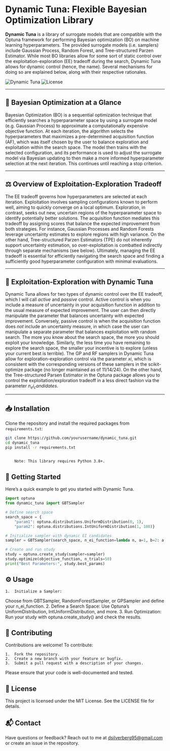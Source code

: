 # Dynamic Tuna: Flexible Bayesian Optimization Library

**Dynamic Tuna** is a library of surrogate models that are compatible with the Optuna framework for performing Bayesian optimization (BO) on machine learning hyperparameters. The provided surrogate models (i.e. samplers) include Gaussian Process, Random Forest, and Tree-structured Parzen Estimator. While most BO libraries allow for some sort of static control over the exploitation-exploration (EE) tradeoff during the search, Dynamic Tuna allows for dynamic control (hence, the name). Several mechanisms for doing so are explained below, along with their respective rationales. 

![Dynamic Tuna](https://img.shields.io/badge/bayesian-optimization-blue.svg) ![License](https://img.shields.io/badge/license-MIT-green)

---

## 🔭 Bayesian Optimization at a Glance

Bayesian Optimization (BO) is a sequential optimization technique that efficiently searches a hyperparameter space by using a surrogate model (e.g. Gaussian Process) to approximate a computationally expensive objective function. At each iteration, the algorithm selects the hyperparameters that maximizes a pre-determined acquisition function (AF), which was itself chosen by the user to balance exploration and exploitation within the search space. The model then trains with the selected configuration, and its performance is used to adjust the surrogate model via Bayesian updating to then make a more informed hyperparameter selection at the next iteration. This continues until reaching a stop criterion.


---

## ⚖️ Overview of Exploitation-Exploration Tradeoff

The EE tradeoff governs how hyperparameters are selected at each iteration. Exploitation involves sampling configurations known to perform well, aiming to quickly converge on a local optimum. Exploration, in contrast, seeks out new, uncertain regions of the hyperparameter space to identify potentially better solutions. The acquisition function mediates this tradeoff by assigning scores that balance the expected improvement from both strategies. For instance, Gaussian Processes and Random Forests leverage uncertainty estimates to explore regions with high variance. On the other hand, Tree-structured Parzen Estimators (TPE) do not inherently support uncertainty estimation, so over-exploitation is combatted indirectly through separate mechanisms (see below). Ultimately, managing the EE tradeoff is essential for efficiently navigating the search space and finding a sufficiently good hyperparameter configuration with minimal evaluations.

---

## 🧠 Exploitation-Exploration with Dynamic Tuna

Dynamic Tuna allows for two types of dynamic control over the EE tradeoff, which I will call *active* and *passive* control. Active control is when you include a measure of uncertainty in your acquisition function in addition to the usual measure of expected improvement. The user can then directly manipulate the parameter that balances uncertainty with expected improvement. Conversely, passive control is when the acquisition function does *not* include an uncertainty measure, in which case the user can manipulate a separate parameter that balances exploitation with random search. The more you know about the search space, the more you should exploit your knowledge. Similarly, the less time you have remaining to explore the search space, the smaller your incentive is to explore (unless your current best is terrible). The GP and RF samplers in Dynamic Tuna allow for exploration-exploration control via the parameter $xi$, which is consistent with the corresponding versions of these 
samplers in the scikit-optimize package (no longer maintained as of 11/14/24). On the other hand, the Tree-structured Parsen Estimator in the Optuna package allows you to control the exploitation/exploration tradeoff in a less direct fashion via the parameter $n_ei_candidates$. 


---

## 📥 Installation

Clone the repository and install the required packages from `requirements.txt`:

```bash
git clone https://github.com/yourusername/dynamic_tuna.git
cd dynamic_tuna
pip install -r requirements.txt


	Note: This library requires Python 3.8+.
```
## 🚀 Getting Started
Here’s a quick example to get you started with Dynamic Tuna.

```python
import optuna
from dynamic_tuna import GBTSampler

# Define search space
search_space = {
    "param1": optuna.distributions.UniformDistribution(0, 1),
    "param2": optuna.distributions.IntUniformDistribution(1, 100)}

# Initialize sampler with dynamic EI candidates
sampler = GBTSampler(search_space, n_ei_function=lambda n, a=1, b=2: a * n + b)

# Create and run study
study = optuna.create_study(sampler=sampler)
study.optimize(objective_function, n_trials=50)
print("Best Parameters:", study.best_params)
```
## ⚙️ Usage

	1.	Initialize a Sampler:
Choose from GBTSampler, RandomForestSampler, or GPSampler and define your n_ei_function.
	2.	Define a Search Space:
Use Optuna’s UniformDistribution, IntUniformDistribution, and more.
	3.	Run Optimization:
Run your study with optuna.create_study() and check the results.

## 🔧 Contributing

Contributions are welcome! To contribute:

	1.	Fork the repository.
	2.	Create a new branch with your feature or bugfix.
	3.	Submit a pull request with a description of your changes.

Please ensure that your code is well-documented and tested.

## 📜 License

This project is licensed under the MIT License. See the LICENSE file for details.

## 📬 Contact

Have questions or feedback? Reach out to me at dsilverberg95@gmail.com or create an issue in the repository.

